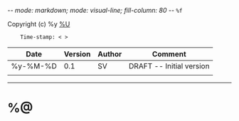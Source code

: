 -*- mode: markdown; mode: visual-line; fill-column: 80 -*-
`%f`

Copyright (c) %y [%U](mailto:%a) 

        Time-stamp: < >

|       Date | Version | Author | Comment                    |
|------------|---------|--------|----------------------------|
| %y-%M-%D |     0.1 | SV     | DRAFT --  Initial version  |
|            |         |        |                            |

-------------------
# %@



